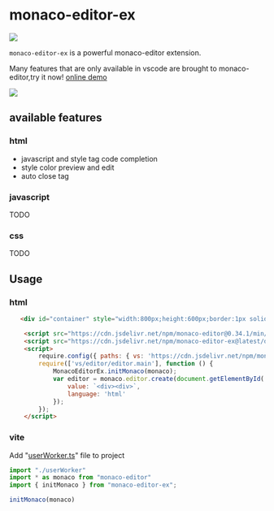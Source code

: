 # monaco-editor-ex

[![](https://img.shields.io/npm/v/monaco-editor-ex?style=flat-square)](https://www.npmjs.com/package/monaco-editor-ex)

```monaco-editor-ex``` is a powerful monaco-editor extension.
    
Many features that are only available in vscode are brought to monaco-editor,try it now! [online demo](https://huanent.github.io/monaco-editor-ex/)

![](https://huanent.github.io/monaco-editor-ex/img/js-completion-in-html.png)

## available features
### html
* javascript and style tag code completion
* style color preview and edit
* auto close tag 
### javascript
TODO
### css
TODO

## Usage
### html
``` html
   <div id="container" style="width:800px;height:600px;border:1px solid grey"></div>

    <script src="https://cdn.jsdelivr.net/npm/monaco-editor@0.34.1/min/vs/loader.js"></script>
    <script src="https://cdn.jsdelivr.net/npm/monaco-editor-ex@latest/dist/monaco-editor-ex.iife.js"></script>
    <script>
        require.config({ paths: { vs: 'https://cdn.jsdelivr.net/npm/monaco-editor@0.34.1/min/vs' } });
        require(['vs/editor/editor.main'], function () {
            MonacoEditorEx.initMonaco(monaco);
            var editor = monaco.editor.create(document.getElementById('container'), {
                value: `<div><div>`,
                language: 'html'
            });
        });
    </script>
```
### vite
Add "[userWorker.ts](https://github.com/huanent/monaco-editor-ex/blob/main/src/userWorker.ts)" file to project
``` js
import "./userWorker"
import * as monaco from "monaco-editor"
import { initMonaco } from "monaco-editor-ex";

initMonaco(monaco)
```